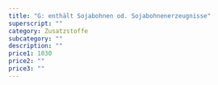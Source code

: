 ```yaml
---
title: "G: enthält Sojabohnen od. Sojabohnenerzeugnisse"
superscript: ""
category: Zusatzstoffe
subcategory: ""
description: ""
price1: 1030
price2: ""
price3: ""
---
```

